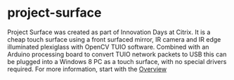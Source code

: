 # project-surface
Project Surface was created as part of Innovation Days at Citrix.
It is a cheap touch surface using a front surfaced mirror, IR camera and IR edge illuminated plexiglass with OpenCV TUIO software.
Combined with an Arduino processing board to convert TUIO network packets to USB this can be plugged into a Windows 8 PC as a touch surface, with no special drivers required.
For more information, start with the [Overview](Overview.md)
